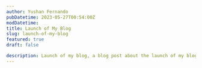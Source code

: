 ```yaml
---
author: Yushan Fernando
pubDatetime: 2023-05-27T00:54:00Z
modDatetime:
title: Launch of My Blog
slug: launch-of-my-blog
featured: true
draft: false

description: Launch of my blog, a blog post about the launch of my blog.
---
```

